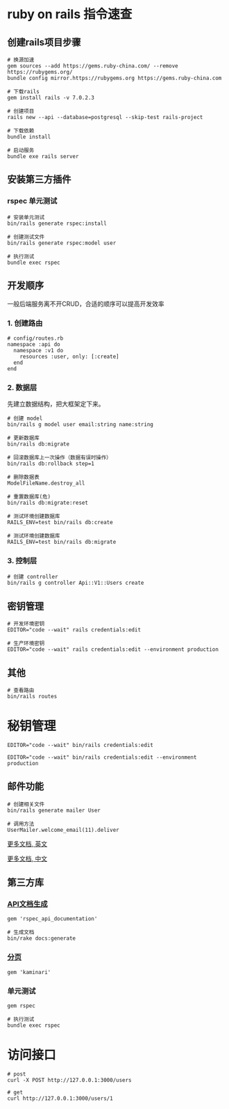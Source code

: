 # ruby on rails 指令速查

## 创建rails项目步骤
```
# 换源加速
gem sources --add https://gems.ruby-china.com/ --remove https://rubygems.org/
bundle config mirror.https://rubygems.org https://gems.ruby-china.com

# 下载rails
gem install rails -v 7.0.2.3

# 创建项目
rails new --api --database=postgresql --skip-test rails-project

# 下载依赖
bundle install

# 启动服务
bundle exe rails server
```

## 安装第三方插件
### rspec 单元测试
```
# 安装单元测试
bin/rails generate rspec:install

# 创建测试文件
bin/rails generate rspec:model user

# 执行测试
bundle exec rspec
```

## 开发顺序
一般后端服务离不开CRUD，合适的顺序可以提高开发效率

### 1. 创建路由
```
# config/routes.rb
namespace :api do
  namespace :v1 do
    resources :user, only: [:create]
  end
end
```
### 2. 数据层
先建立数据结构，把大框架定下来。
```
# 创建 model
bin/rails g model user email:string name:string

# 更新数据库
bin/rails db:migrate

# 回滚数据库上一次操作（数据有误时操作）
bin/rails db:rollback step=1

# 删除数据表
ModelFileName.destroy_all

# 重置数据库(危)
bin/rails db:migrate:reset 

# 测试环境创建数据库
RAILS_ENV=test bin/rails db:create

# 测试环境创建数据库
RAILS_ENV=test bin/rails db:migrate

```
 
### 3. 控制层
```
# 创建 controller
bin/rails g controller Api::V1::Users create
```

## 密钥管理

```
# 开发环境密钥
EDITOR="code --wait" rails credentials:edit

# 生产环境密钥
EDITOR="code --wait" rails credentials:edit --environment production

```

## 其他
 
```
# 查看路由
bin/rails routes 

```


# 秘钥管理
```
EDITOR="code --wait" bin/rails credentials:edit

EDITOR="code --wait" bin/rails credentials:edit --environment production
```

## 邮件功能
```
# 创建相关文件
bin/rails generate mailer User

# 调用方法
UserMailer.welcome_email(11).deliver
```
[更多文档, 英文](https://guides.rubyonrails.org/action_mailer_basics.html)

[更多文档, 中文](https://ruby-china.github.io/rails-guides/v4.1/action_mailer_basics.html)

## 第三方库

### [API文档生成](https://github.com/zipmark/rspec_api_documentation)
```
gem 'rspec_api_documentation'

# 生成文档
bin/rake docs:generate
```

### [分页](https://github.com/kaminari/kaminari)
```
gem 'kaminari'
```

### 单元测试
```
gem rspec

# 执行测试
bundle exec rspec
```

# 访问接口
```
# post
curl -X POST http://127.0.0.1:3000/users

# get
curl http://127.0.0.1:3000/users/1
```


